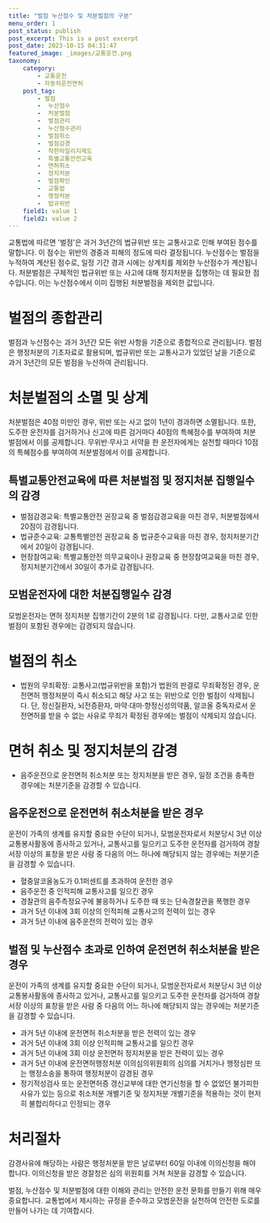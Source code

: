 ```yaml
---
title: "벌점 누산점수 및 처분벌점의 구분"
menu_order: 1
post_status: publish
post_excerpt: This is a post excerpt
post_date: 2023-10-15 04:31:47
featured_image: _images/교통운전.png
taxonomy:
    category:
        - 교통운전
        - 자동차운전면허
    post_tag:
        - 벌점
        -  누산점수
        -  처분벌점
        -  벌점관리
        -  누산점수관리
        -  벌점취소
        -  벌점감경
        -  착한마일리지제도
        -  특별교통안전교육
        -  면허취소
        -  정지처분
        -  벌점확인
        -  교통법
        -  행정처분
        -  법규위반
    field1: value 1
    field2: value 2
---
```



교통법에 따르면 '벌점'은 과거 3년간의 법규위반 또는 교통사고로 인해 부여된 점수를 말합니다. 이 점수는 위반의 경중과 피해의 정도에 따라 결정됩니다. 누산점수는 벌점을 누적하여 계산된 점수로, 일정 기간 경과 시에는 상계치를 제외한 누산점수가 계산됩니다. 처분벌점은 구체적인 법규위반 또는 사고에 대해 정지처분을 집행하는 데 필요한 점수입니다. 이는 누산점수에서 이미 집행된 처분벌점을 제외한 값입니다.

# 벌점의 종합관리

벌점과 누산점수는 과거 3년간 모든 위반 사항을 기준으로 종합적으로 관리됩니다. 벌점은 행정처분의 기초자료로 활용되며, 법규위반 또는 교통사고가 있었던 날을 기준으로 과거 3년간의 모든 벌점을 누산하여 관리됩니다.

# 처분벌점의 소멸 및 상계

처분벌점은 40점 미만인 경우, 위반 또는 사고 없이 1년이 경과하면 소멸됩니다. 또한, 도주한 운전자를 검거하거나 신고에 따른 검거마다 40점의 특혜점수를 부여하여 처분벌점에서 이를 공제합니다. 무위반·무사고 서약을 한 운전자에게는 실천할 때마다 10점의 특혜점수를 부여하여 처분벌점에서 이를 공제합니다.

## 특별교통안전교육에 따른 처분벌점 및 정지처분 집행일수의 감경

- 벌점감경교육: 특별교통안전 권장교육 중 벌점감경교육을 마친 경우, 처분벌점에서 20점이 감경됩니다.
- 법규준수교육: 교통특별안전 권장교육 중 법규준수교육을 마친 경우, 정지처분기간에서 20일이 감경됩니다.
- 현장참여교육: 특별교통안전 의무교육이나 권장교육 중 현장참여교육을 마친 경우, 정지처분기간에서 30일이 추가로 감경됩니다.

## 모범운전자에 대한 처분집행일수 감경

모범운전자는 면허 정지처분 집행기간이 2분의 1로 감경됩니다. 다만, 교통사고로 인한 벌점이 포함된 경우에는 감경되지 않습니다.

# 벌점의 취소

- 법원의 무죄확정: 교통사고(법규위반을 포함)가 법원의 판결로 무죄확정된 경우, 운전면허 행정처분이 즉시 취소되고 해당 사고 또는 위반으로 인한 벌점이 삭제됩니다. 단, 정신질환자, 뇌전증환자, 마약·대마·향정신성의약품, 알코올 중독자로서 운전면허를 받을 수 없는 사유로 무죄가 확정된 경우에는 벌점이 삭제되지 않습니다.

# 면허 취소 및 정지처분의 감경

- 음주운전으로 운전면허 취소처분 또는 정지처분을 받은 경우, 일정 조건을 충족한 경우에는 처분기준을 감경할 수 있습니다.

## 음주운전으로 운전면허 취소처분을 받은 경우

운전이 가족의 생계를 유지할 중요한 수단이 되거나, 모범운전자로서 처분당시 3년 이상 교통봉사활동에 종사하고 있거나, 교통사고를 일으키고 도주한 운전자를 검거하여 경찰서장 이상의 표창을 받은 사람 중 다음의 어느 하나에 해당되지 않는 경우에는 처분기준을 감경할 수 있습니다.
- 혈중알코올농도가 0.1퍼센트를 초과하여 운전한 경우
- 음주운전 중 인적피해 교통사고를 일으킨 경우
- 경찰관의 음주측정요구에 불응하거나 도주한 때 또는 단속경찰관을 폭행한 경우
- 과거 5년 이내에 3회 이상의 인적피해 교통사고의 전력이 있는 경우
- 과거 5년 이내에 음주운전의 전력이 있는 경우

## 벌점 및 누산점수 초과로 인하여 운전면허 취소처분을 받은 경우

운전이 가족의 생계를 유지할 중요한 수단이 되거나, 모범운전자로서 처분당시 3년 이상 교통봉사활동에 종사하고 있거나, 교통사고를 일으키고 도주한 운전자를 검거하여 경찰서장 이상의 표창을 받은 사람 중 다음의 어느 하나에 해당되지 않는 경우에는 처분기준을 감경할 수 있습니다.
- 과거 5년 이내에 운전면허 취소처분을 받은 전력이 있는 경우
- 과거 5년 이내에 3회 이상 인적피해 교통사고를 일으킨 경우
- 과거 5년 이내에 3회 이상 운전면허 정지처분을 받은 전력이 있는 경우
- 과거 5년 이내에 운전면허행정처분 이의심의위원회의 심의를 거치거나 행정심판 또는 행정소송을 통하여 행정처분이 감경된 경우
- 정기적성검사 또는 운전면허증 갱신교부에 대한 연기신청을 할 수 없었던 불가피한 사유가 있는 등으로 취소처분 개별기준 및 정지처분 개별기준을 적용하는 것이 현저히 불합리하다고 인정되는 경우

# 처리절차

감경사유에 해당하는 사람은 행정처분을 받은 날로부터 60일 이내에 이의신청을 해야 합니다. 이의신청을 받은 경찰청은 심의 위원회를 거쳐 처분을 감경할 수 있습니다.

벌점, 누산점수 및 처분벌점에 대한 이해와 관리는 안전한 운전 문화를 만들기 위해 매우 중요합니다. 교통법에서 제시하는 규정을 준수하고 모범운전을 실천하여 안전한 도로를 만들어 나가는 데 기여합시다.

